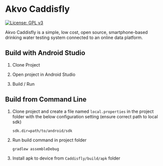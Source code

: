 Akvo Caddisfly
==============

[![License: GPL v3](https://img.shields.io/badge/License-GPL%20v3-blue.svg)](http://www.gnu.org/licenses/gpl-3.0)

Akvo Caddisfly is a simple, low cost, open source, smartphone-based drinking water testing system connected to an online data platform.


Build with Android Studio
-------------------------

1. Clone Project

2. Open project in Android Studio

3. Build / Run


Build from Command Line
-----------------------

1. Clone project and create a file named `local.properties` in the project folder with
   the below configuration setting (ensure correct path to local sdk)

    ```
    sdk.dir=path/to/android/sdk
    ```

2. Run build command in project folder

    ```
    gradlew assembleDebug
    ```

3. Install apk to device from `Caddisfly/build/apk` folder



